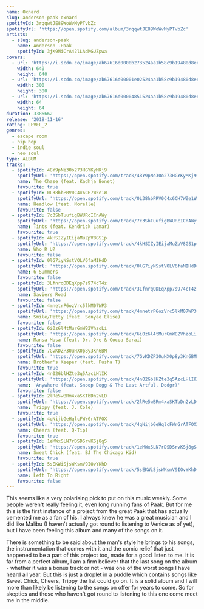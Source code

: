 ```yaml
---
name: Oxnard
slug: anderson-paak-oxnard
spotifyId: 3rqqwtJE89WoWvMyPTvbZc
spotifyUrl: 'https://open.spotify.com/album/3rqqwtJE89WoWvMyPTvbZc'
artists:
  - slug: anderson-paak
    name: Anderson .Paak
    spotifyId: 3jK9MiCrA42lLAdMGUZpwa
covers:
  - url: 'https://i.scdn.co/image/ab67616d0000b273524aa1b58c9b19480d8ee703'
    width: 640
    height: 640
  - url: 'https://i.scdn.co/image/ab67616d00001e02524aa1b58c9b19480d8ee703'
    width: 300
    height: 300
  - url: 'https://i.scdn.co/image/ab67616d00004851524aa1b58c9b19480d8ee703'
    width: 64
    height: 64
duration: 3386662
release: '2018-11-16'
rating: LEVEL_2
genres:
  - escape room
  - hip hop
  - indie soul
  - neo soul
type: ALBUM
tracks:
  - spotifyId: 48Y9pNe30o273HGYKyMKj9
    spotifyUrl: 'https://open.spotify.com/track/48Y9pNe30o273HGYKyMKj9'
    name: The Chase (feat. Kadhja Bonet)
    favourite: true
  - spotifyId: 0L38hbPRV0C4x6CH7WZe1W
    spotifyUrl: 'https://open.spotify.com/track/0L38hbPRV0C4x6CH7WZe1W'
    name: Headlow (feat. Norelle)
    favourite: false
  - spotifyId: 7c3SbTuufigBWURcICnAWy
    spotifyUrl: 'https://open.spotify.com/track/7c3SbTuufigBWURcICnAWy'
    name: Tints (feat. Kendrick Lamar)
    favourite: true
  - spotifyId: 4kHSIZyIEijaMuZpV8GS1p
    spotifyUrl: 'https://open.spotify.com/track/4kHSIZyIEijaMuZpV8GS1p'
    name: Who R U?
    favourite: false
  - spotifyId: 0lG7iyNSstVOLV6faMIHdD
    spotifyUrl: 'https://open.spotify.com/track/0lG7iyNSstVOLV6faMIHdD'
    name: 6 Summers
    favourite: false
  - spotifyId: 3LfnrqODEqXpp7s974cT4z
    spotifyUrl: 'https://open.spotify.com/track/3LfnrqODEqXpp7s974cT4z'
    name: Saviers Road
    favourite: false
  - spotifyId: 4mnetrP6ozVrc5lkM07WP3
    spotifyUrl: 'https://open.spotify.com/track/4mnetrP6ozVrc5lkM07WP3'
    name: Smile/Petty (feat. Sonyae Elise)
    favourite: false
  - spotifyId: 6i0z6l4tMurGmW82VhzoLi
    spotifyUrl: 'https://open.spotify.com/track/6i0z6l4tMurGmW82VhzoLi'
    name: Mansa Musa (feat. Dr. Dre & Cocoa Sarai)
    favourite: false
  - spotifyId: 7GvKDZP30uHX0p8y3Kn6BM
    spotifyUrl: 'https://open.spotify.com/track/7GvKDZP30uHX0p8y3Kn6BM'
    name: Brother's Keeper (feat. Pusha T)
    favourite: true
  - spotifyId: 4n02GblHZte3q5AzcLHlIK
    spotifyUrl: 'https://open.spotify.com/track/4n02GblHZte3q5AzcLHlIK'
    name: 'Anywhere (feat. Snoop Dogg & The Last Artful, Dodgr)'
    favourite: false
  - spotifyId: 2lRe5wBRm4xaSKTbDn2vLD
    spotifyUrl: 'https://open.spotify.com/track/2lRe5wBRm4xaSKTbDn2vLD'
    name: Trippy (feat. J. Cole)
    favourite: true
  - spotifyId: 4qNijbGeHqlcFWrGrATFOX
    spotifyUrl: 'https://open.spotify.com/track/4qNijbGeHqlcFWrGrATFOX'
    name: Cheers (feat. Q-Tip)
    favourite: true
  - spotifyId: 1eMWxSLN7rDSDSrvKSj8gS
    spotifyUrl: 'https://open.spotify.com/track/1eMWxSLN7rDSDSrvKSj8gS'
    name: Sweet Chick (feat. BJ The Chicago Kid)
    favourite: true
  - spotifyId: 5sEKWiSjsWKsmV9IOvYKhD
    spotifyUrl: 'https://open.spotify.com/track/5sEKWiSjsWKsmV9IOvYKhD'
    name: Left To Right
    favourite: false
---
```

This seems like a very polarising pick to put on this music weekly. Some people weren't
really feeling it, even long running fans of Paak. But for me this is the first instance
of a project from the great Paak that has actually cemented me as a fan of his. I always
knew he was a great musician and I did like Malibu (I haven't actually got round to
listening to Venice as of yet), but I have been feeling this album and many of the songs
on it.

There is something to be said about the man's style he brings to his songs, the
instrumentation that comes with it and the comic relief that just happened to be a part of
this project too, made for a good listen to me. It is far from a perfect album, I am a
firm believer that the last song on the album - whether it was a bonus track or not - was
one of the worst songs I have heard all year. But this is just a droplet in a puddle which
contains songs like Sweet Chick, Cheers, Trippy the list could go on. It is a solid album
and I will more than likely be listening to the songs on offer for years to come. So for
skeptics and those who haven't got round to listening to this one come meet me in the
middle.
